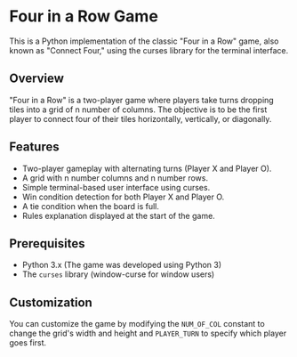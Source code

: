 # Four in a Row Game

This is a Python implementation of the classic "Four in a Row" game, also known as "Connect Four," using the curses library for the terminal interface.

## Overview

"Four in a Row" is a two-player game where players take turns dropping tiles into a grid of n number of  columns. The objective is to be the first player to connect four of their tiles horizontally, vertically, or diagonally.

## Features

- Two-player gameplay with alternating turns (Player X and Player O).
- A grid with n number columns and  n number rows.
- Simple terminal-based user interface using curses.
- Win condition detection for both Player X and Player O.
- A tie condition when the board is full.
- Rules explanation displayed at the start of the game.

## Prerequisites

- Python 3.x (The game was developed using Python 3)
- The `curses` library (window-curse for window users)

## Customization

You can customize the game by modifying the `NUM_OF_COL` constant to change the grid's width  and height and `PLAYER_TURN` to specify which player goes first.
